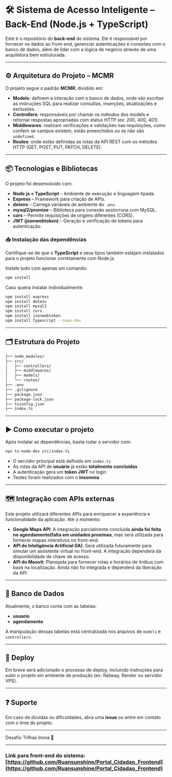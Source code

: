 # 🛠️ Sistema de Acesso Inteligente – Back-End (Node.js + TypeScript)

Este é o repositório do **back-end** do sistema. Ele é responsável por fornecer os dados ao front-end, gerenciar autenticações e conexões com o banco de dados, além de lidar com a lógica de negócio através de uma arquitetura bem estruturada.

---

## ⚙️ Arquitetura do Projeto – MCMR

O projeto segue o padrão **MCMR**, dividido em:

- **Models**: definem a interação com o banco de dados, onde são escritas as instruções SQL para realizar consultas, inserções, atualizações e exclusões.
- **Controllers**: responsáveis por chamar os métodos dos models e retornar respostas apropriadas com status HTTP (ex: 200, 400, 401).
- **Middlewares**: realizam verificações e validações nas requisições, como conferir se campos existem, estão preenchidos ou se não são `undefined`.
- **Routes**: onde estão definidas as rotas da API REST com os métodos HTTP (GET, POST, PUT, PATCH, DELETE).

---

## 📦 Tecnologias e Bibliotecas

O projeto foi desenvolvido com:

- **Node.js** e **TypeScript** – Ambiente de execução e linguagem tipada.
- **Express** – Framework para criação de APIs.
- **dotenv** – Carrega variáveis de ambiente do `.env`.
- **mysql2/promise** – Biblioteca para conexão assíncrona com MySQL.
- **cors** – Permite requisições de origens diferentes (CORS).
- **JWT (jsonwebtoken)** – Geração e verificação de tokens para autenticação.

### 📥 Instalação das dependências

Certifique-se de que o **TypeScript** e seus tipos também estejam instalados para o projeto funcionar corretamente com Node.js.

Instale tudo com apenas um comando:

```bash
npm install
```

Caso queira instalar individualmente:

```bash
npm install express
npm install dotenv
npm install mysql2
npm install cors
npm install jsonwebtoken
npm install typescript --save-dev
```

---

## 🗂️ Estrutura do Projeto

```bash
├── node_modules/
├── src/
│   ├── controllers/
│   ├── middlewares/
│   ├── models/
│   └── routes/
├── .env
├── .gitignore
├── package.json
├── package-lock.json
├── tsconfig.json
├── index.ts
```

---

## ▶️ Como executar o projeto

Após instalar as dependências, basta rodar o servidor com:

```bash
npx ts-node-dev src/index.ts
```

- O servidor principal está definido em `index.ts`
- As rotas da API de **usuário** já estão **totalmente concluídas**
- A autenticação gera um **token JWT** no login
- Testes foram realizados com o **Insomnia**

---

## 🗺️ Integração com APIs externas

Este projeto utilizará diferentes APIs para enriquecer a experiência e funcionalidade da aplicação. Até o momento:

- **Google Maps API**: A integração parcialmente concluida **ainda foi feita no agendamento(falta em unidades proximas**, mas será utilizada para fornecer mapas interativos no front-end.
- **API de Inteligência Artificial (IA)**: Será utilizada futuramente para simular um assistente virtual no front-end. A integração dependerá da disponibilidade de chave de acesso.
- **API do Moovit**: Planejada para fornecer rotas e horários de ônibus com base na localização. Ainda não foi integrada e dependerá da liberação da API.

---

## 🧾 Banco de Dados

Atualmente, o banco conta com as tabelas:

- **usuario**
- **agendamento**

A manipulação dessas tabelas está centralizada nos arquivos de `models` e `controllers`.

---

## 🚀 Deploy

Em breve será adicionado o processo de deploy, incluindo instruções para subir o projeto em ambiente de produção (ex: Railway, Render ou servidor VPS).

---

## ❓ Suporte

Em caso de dúvidas ou dificuldades, abra uma **issue** ou entre em contato com o time do projeto.

---

Desafio Trilhas Inova 🚀

---

### Link para front-end do sistema: [https://github.com/Ruansunshine/Portal_Cidadao_Frontend](https://github.com/Ruansunshine/Portal_Cidadao_Frontend)


